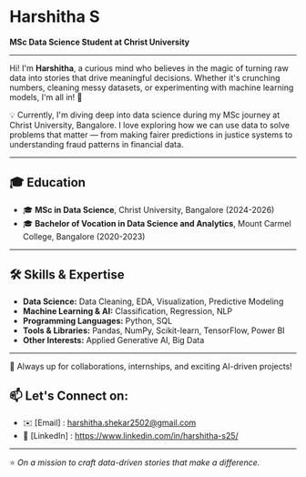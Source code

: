 # Harshitha S

**MSc Data Science Student at Christ University**

---

Hi! I'm **Harshitha**, a curious mind who believes in the magic of turning raw data into stories that drive meaningful decisions. Whether it's crunching numbers, cleaning messy datasets, or experimenting with machine learning models, I'm all in! 🌱

💡 Currently, I'm diving deep into data science during my MSc journey at Christ University, Bangalore. I love exploring how we can use data to solve problems that matter — from making fairer predictions in justice systems to understanding fraud patterns in financial data.

---

## 🎓 Education

- 🎓 **MSc in Data Science**, Christ University, Bangalore (2024-2026)
- 🎓 **Bachelor of Vocation in Data Science and Analytics**, Mount Carmel College, Bangalore (2020-2023)

---

## 🛠️ Skills & Expertise

- **Data Science:** Data Cleaning, EDA, Visualization, Predictive Modeling
- **Machine Learning & AI:** Classification, Regression, NLP
- **Programming Languages:** Python, SQL
- **Tools & Libraries:** Pandas, NumPy, Scikit-learn, TensorFlow, Power BI
- **Other Interests:** Applied Generative AI, Big Data
  
---

🤝 Always up for collaborations, internships, and exciting AI-driven projects!
## 📫 Let's Connect on: 

- ✉️ [Email] : harshitha.shekar2502@gmail.com
- 💼 [LinkedIn] : https://www.linkedin.com/in/harshitha-s25/
  
---

⭐ *On a mission to craft data-driven stories that make a difference.*  
